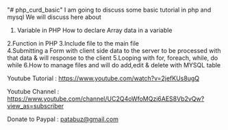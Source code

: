 "# php_curd_basic" 
I am going to discuss some basic tutorial in php and mysql
We will discuss here about 
1. Variable in PHP
    How to declare
 Array data in a variable 

2.Function in PHP
3.Include file to the main file     
4.Submitting a Form with client side
data to the server to be processed with that data 
& will response to the client
5.Looping with for, foreach, while, do while
6.How to manage files and will do add,edit & delete with MYSQL table


Youtube Tutorial : https://www.youtube.com/watch?v=2jefKUs8ugQ


Youtube Channel : https://www.youtube.com/channel/UC2Q4oWfoMQzi6AES8Vb2vQw?view_as=subscriber



Donate to Paypal : patabuz@gmail.com
